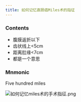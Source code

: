 ```yaml
---
title: 如何记忆直肠癌Miles术的指征 
--- 
```


### Contents
- 腹膜返折以下
- 齿状线上<5cm
- 距离肛缘<7cm
- 都是一个意思

### Mnmonic

Five hundred miles

![如何记忆miles术的手术指征.png](/note-images/如何记忆miles术的手术指征.png)

